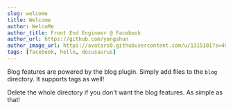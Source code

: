 ```yaml
---
slug: welcome
title: Welcome
author: WelcoMe
author_title: Front End Engineer @ Facebook
author_url: https://github.com/yangshun
author_image_url: https://avatars0.githubusercontent.com/u/1315101?s=400&v=4
tags: [facebook, hello, docusaurus]
---
```


Blog features are powered by the blog plugin. Simply add files to the `blog` directory. It supports tags as well!

Delete the whole directory if you don't want the blog features. As simple as that!
